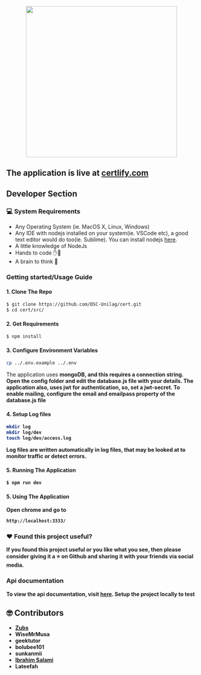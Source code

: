 <p align="center">
	<img src="certlify png.png" width="400">
</p>

## The application is live at [certlify.com](https://certlify.com)

##  Developer Section

###  💻 System Requirements
*  Any Operating System (ie. MacOS X, Linux, Windows)
*  Any IDE with nodejs installed on your system(ie. VSCode etc), a good text editor would do too(ie. Sublime). You can install nodejs [here](https://nodejs.org).
*  A little knowledge of NodeJs
*  Hands to code ✋🤚
*  A brain to think 🧠

###  Getting started/Usage Guide

####  1. Clone The Repo
```sh
$ git clone https://github.com/DSC-Unilag/cert.git
$ cd cert/src/
```

####  2. Get Requirements
```sh
$ npm install
```

####  3. Configure Environment Variables
```sh
cp ../.env.example ../.env 
```
The application uses <strong>mongoDB<strong>, and this requires a connection string. Open the config folder and edit the database.js file with your details.
The application also, uses jwt for authentication, so, set a jwt-secret.
To enable mailing, configure the email and emailpass property of the database.js file

#### 4. Setup Log files
```sh
mkdir log
mkdir log/dev
touch log/dev/access.log
```
Log files are written automatically in log files, that may be looked at to monitor traffic or detect errors.

####  5. Running The Application
```sh
$ npm run dev
```

####  5. Using The Application
Open chrome and go to
```sh
http://localhost:3333/
```

### :heart: Found this project useful?
If you found this project useful or you like what you see, then please consider giving it a :star: on Github and sharing it with your friends via social media.

###  Api documentation

To view the api documentation, visit [here](https://documenter.getpostman.com/view/13952131/Tzm2KJdE). Setup the project locally to test

##  🤓 Contributors
*  **[Zubs](https://zubs.github.io)**
*  **WiseMrMusa**
*  **geektutor**
*  **bolubee101**
*  **sunkanmii**
*  **[Ibrahim Salami](https://www.behance.net/ibrahimsalami)**
*  **Lateefah**
